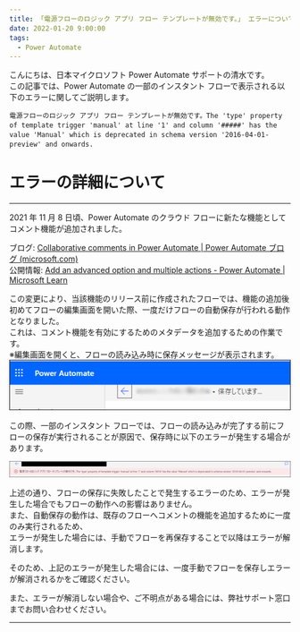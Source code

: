 ```yaml
---
title: 「電源フローのロジック アプリ フロー テンプレートが無効です。」 エラーについて
date: 2022-01-20 9:00:00
tags:
  - Power Automate
---
```


こんにちは、日本マイクロソフト Power Automate サポートの清水です。  
この記事では、Power Automate の一部のインスタント フローで表示される以下のエラーに関してご説明します。  

`
電源フローのロジック アプリ フロー テンプレートが無効です。The 'type' property of template trigger 'manual' at line '1' and column '#####' has the value 'Manual' which is deprecated in schema version '2016-04-01-preview' and onwards.
`

<!-- more -->


# エラーの詳細について  
---
2021 年 11 月 8 日頃、Power Automate のクラウド フローに新たな機能としてコメント機能が追加されました。  

ブログ: [Collaborative comments in Power Automate | Power Automate ブログ (microsoft.com)](https://powerautomate.microsoft.com/ja-jp/blog/collaborative-comments-in-power-automate/)  
公開情報: [Add an advanced option and multiple actions - Power Automate | Microsoft Learn](https://learn.microsoft.com/en-us/power-automate/multi-step-logic-flow#add-comments-to-actions-and-triggers)  

この変更により、当該機能のリリース前に作成されたフローでは、機能の追加後初めてフローの編集画面を開いた際、一度だけフローの自動保存が行われる動作となりました。  
これは、コメント機能を有効にするためのメタデータを追加するための作業です。  
※編集画面を開くと、フローの読み込み時に保存メッセージが表示されます。  
![](./logic-app-flow-template-was-invalid-error/img01.png)  

この際、一部のインスタント フローでは、フローの読み込みが完了する前にフローの保存が実行されることが原因で、保存時に以下のエラーが発生する場合があります。  

![](./logic-app-flow-template-was-invalid-error/img02.png)  


上述の通り、フローの保存に失敗したことで発生するエラーのため、エラーが発生した場合でもフローの動作への影響はありません。  
また、自動保存の動作は、既存のフローへコメントの機能を追加するために一度のみ実行されるため、  
エラーが発生した場合には、手動でフローを再保存することで以降はエラーが解消します。  
 
そのため、上記のエラーが発生した場合には、一度手動でフローを保存しエラーが解消されるかをご確認ください。  

また、エラーが解消しない場合や、ご不明点がある場合には、弊社サポート窓口までお問い合わせください。  

---
